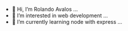 - 👋 Hi, I’m Rolando Avalos ...
- 👀 I’m interested in web development ...
- 🌱 I’m currently learning node with express ...

